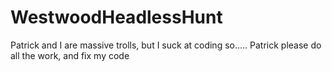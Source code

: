 # WestwoodHeadlessHunt
Patrick and I are massive trolls, but I suck at coding so..... Patrick please do all the work, and fix my code
